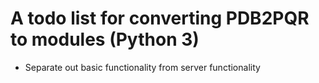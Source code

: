 # A todo list for converting PDB2PQR to modules (Python 3)

* Separate out basic functionality from server functionality
